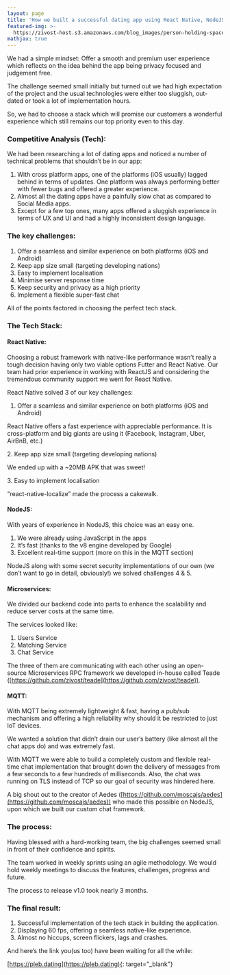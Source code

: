 ```yaml
---
layout: page
title: 'How we built a successful dating app using React Native, NodeJS and MQTT?'
featured-img: >-
  https://zivost-host.s3.amazonaws.com/blog_images/person-holding-space-gray-iphone-x-1440722-min.jpg
mathjax: true
---
```


We had a simple mindset: Offer a smooth and premium user experience which reflects on the idea behind the app being privacy focused and judgement free.

The challenge seemed small initially but turned out we had high expectation of the project and the usual technologies were either too sluggish, out-dated or took a lot of implementation hours.

So, we had to choose a stack which will promise our customers a wonderful experience which still remains our top priority even to this day.

### **Competitive Analysis (Tech):**

We had been researching a lot of dating apps and noticed a number of technical problems that shouldn’t be in our app:

1. With cross platform apps, one of the platforms (iOS usually) lagged behind in terms of updates. One platform was always performing better with fewer bugs and offered a greater experience.
2. Almost all the dating apps have a painfully slow chat as compared to Social Media apps.
3. Except for a few top ones, many apps offered a sluggish experience in terms of UX and UI and had a highly inconsistent design language.

### **The key challenges:**

1. Offer a seamless and similar experience on both platforms (iOS and Android)
2. Keep app size small (targeting developing nations)
3. Easy to implement localisation
4. Minimise server response time
5. Keep security and privacy as a high priority
6. Implement a flexible super-fast chat

All of the points factored in choosing the perfect tech stack.

### **The Tech Stack:**

#### **React Native:**

Choosing a robust framework with native-like performance wasn’t really a tough decision having only two viable options Futter and React Native. Our team had prior experience in working with ReactJS and considering the tremendous community support we went for React Native.

React Native solved 3 of our key challenges:

1. Offer a seamless and similar experience on both platforms (iOS and Android)

React Native offers a fast experience with appreciable performance. It is cross-platform and big giants are using it (Facebook, Instagram, Uber, AirBnB, etc.)

2\. Keep app size small (targeting developing nations)

We ended up with a ~20MB APK that was sweet\!

3\. Easy to implement localisation

“react-native-localize” made the process a cakewalk.

#### **NodeJS:**

With years of experience in NodeJS, this choice was an easy one.

1. We were already using JavaScript in the apps
2. It’s fast (thanks to the v8 engine developed by Google)
3. Excellent real-time support (more on this in the MQTT section)

NodeJS along with some secret security implementations of our own (we don’t want to go in detail, obviously\!) we solved challenges 4 & 5.

#### **Microservices:**

We divided our backend code into parts to enhance the scalability and reduce server costs at the same time.

The services looked like:

1. Users Service
2. Matching Service
3. Chat Service

The three of them are communicating with each other using an open-source Microservices RPC framework we developed in-house called Teade ([https://github.com/zivost/teade](https://github.com/zivost/teade)).

#### **MQTT:**

With MQTT being extremely lightweight & fast, having a pub/sub mechanism and offering a high reliability why should it be restricted to just IoT devices.

We wanted a solution that didn’t drain our user’s battery (like almost all the chat apps do) and was extremely fast.

With MQTT we were able to build a completely custom and flexible real-time chat implementation that brought down the delivery of messages from a few seconds to a few hundreds of milliseconds. Also, the chat was running on TLS instead of TCP so our goal of security was hindered here.

A big shout out to the creator of Aedes ([https://github.com/moscajs/aedes](https://github.com/moscajs/aedes)) who made this possible on NodeJS, upon which we built our custom chat framework.

### **The process:**

Having blessed with a hard-working team, the big challenges seemed small in front of their confidence and spirits.

The team worked in weekly sprints using an agile methodology. We would hold weekly meetings to discuss the features, challenges, progress and future.

The process to release v1.0 took nearly 3 months.

### **The final result:**

1. Successful implementation of the tech stack in building the application.
2. Displaying 60 fps, offering a seamless native-like experience.
3. Almost no hiccups, screen flickers, lags and crashes.

And here’s the link you(us too) have been waiting for all the while:

[https://pleb.dating](https://pleb.dating){: target="_blank"}